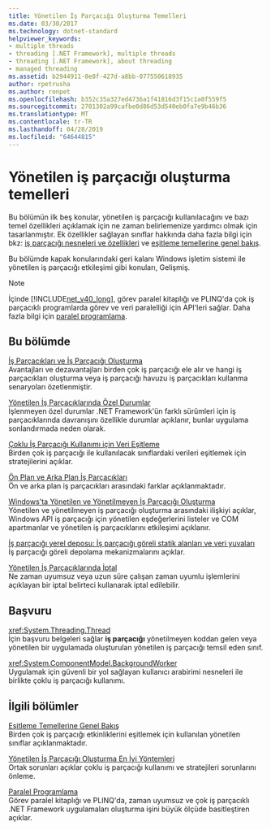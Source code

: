 ```yaml
---
title: Yönetilen İş Parçacığı Oluşturma Temelleri
ms.date: 03/30/2017
ms.technology: dotnet-standard
helpviewer_keywords:
- multiple threads
- threading [.NET Framework], multiple threads
- threading [.NET Framework], about threading
- managed threading
ms.assetid: b2944911-0e8f-427d-a8bb-077550618935
author: rpetrusha
ms.author: ronpet
ms.openlocfilehash: b352c35a327ed4736a1f41816d3f15c1a0f559f5
ms.sourcegitcommit: 2701302a99cafbe0d86d53d540eb0fa7e9b46b36
ms.translationtype: MT
ms.contentlocale: tr-TR
ms.lasthandoff: 04/28/2019
ms.locfileid: "64644815"
---
```

# <a name="managed-threading-basics"></a>Yönetilen iş parçacığı oluşturma temelleri

Bu bölümün ilk beş konular, yönetilen iş parçacığı kullanılacağını ve bazı temel özellikleri açıklamak için ne zaman belirlemenize yardımcı olmak için tasarlanmıştır. Ek özellikler sağlayan sınıflar hakkında daha fazla bilgi için bkz: [iş parçacığı nesneleri ve özellikleri](../../../docs/standard/threading/threading-objects-and-features.md) ve [eşitleme temellerine genel bakış](../../../docs/standard/threading/overview-of-synchronization-primitives.md).  
  
 Bu bölümde kapak konularındaki geri kalanı Windows işletim sistemi ile yönetilen iş parçacığı etkileşimi gibi konuları, Gelişmiş.  
  
> [!NOTE]
>  İçinde [!INCLUDE[net_v40_long](../../../includes/net-v40-long-md.md)], görev paralel kitaplığı ve PLINQ'da çok iş parçacıklı programlarda görev ve veri paralelliği için API'leri sağlar. Daha fazla bilgi için [paralel programlama](../../../docs/standard/parallel-programming/index.md).  
  
## <a name="in-this-section"></a>Bu bölümde

 [İş Parçacıkları ve İş Parçacığı Oluşturma](../../../docs/standard/threading/threads-and-threading.md)  
 Avantajları ve dezavantajları birden çok iş parçacığı ele alır ve hangi iş parçacıkları oluşturma veya iş parçacığı havuzu iş parçacıkları kullanma senaryoları özetlenmiştir.  
  
 [Yönetilen İş Parçacıklarında Özel Durumlar](../../../docs/standard/threading/exceptions-in-managed-threads.md)  
 İşlenmeyen özel durumlar .NET Framework'ün farklı sürümleri için iş parçacıklarında davranışını özellikle durumlar açıklanır, bunlar uygulama sonlandırmada neden olarak.  
  
 [Çoklu İş Parçacığı Kullanımı için Veri Eşitleme](../../../docs/standard/threading/synchronizing-data-for-multithreading.md)  
 Birden çok iş parçacığı ile kullanılacak sınıflardaki verileri eşitlemek için stratejilerini açıklar.  
  
 [Ön Plan ve Arka Plan İş Parçacıkları](../../../docs/standard/threading/foreground-and-background-threads.md)  
 Ön ve arka plan iş parçacıkları arasındaki farklar açıklanmaktadır.  
  
 [Windows'ta Yönetilen ve Yönetilmeyen İş Parçacığı Oluşturma](../../../docs/standard/threading/managed-and-unmanaged-threading-in-windows.md)  
 Yönetilen ve yönetilmeyen iş parçacığı oluşturma arasındaki ilişkiyi açıklar, Windows API iş parçacığı için yönetilen eşdeğerlerini listeler ve COM apartmanlar ve yönetilen iş parçacıklarını etkileşimi açıklanır.  
  
 [İş parçacığı yerel deposu: İş parçacığı göreli statik alanları ve veri yuvaları](../../../docs/standard/threading/thread-local-storage-thread-relative-static-fields-and-data-slots.md)  
 İş parçacığı göreli depolama mekanizmalarını açıklar.  
  
 [Yönetilen İş Parçacıklarında İptal](../../../docs/standard/threading/cancellation-in-managed-threads.md)  
 Ne zaman uyumsuz veya uzun süre çalışan zaman uyumlu işlemlerini açıklayan bir iptal belirteci kullanarak iptal edilebilir.  
  
## <a name="reference"></a>Başvuru

 <xref:System.Threading.Thread>  
 İçin başvuru belgeleri sağlar **iş parçacığı** yönetilmeyen koddan gelen veya yönetilen bir uygulamada oluşturulan yönetilen iş parçacığı temsil eden sınıf.  
  
 <xref:System.ComponentModel.BackgroundWorker>  
 Uygulamak için güvenli bir yol sağlayan kullanıcı arabirimi nesneleri ile birlikte çoklu iş parçacığı kullanımı.  
  
## <a name="related-sections"></a>İlgili bölümler

 [Eşitleme Temellerine Genel Bakış](../../../docs/standard/threading/overview-of-synchronization-primitives.md)  
 Birden çok iş parçacığı etkinliklerini eşitlemek için kullanılan yönetilen sınıflar açıklanmaktadır.  
  
 [Yönetilen İş Parçacığı Oluşturma En İyi Yöntemleri](../../../docs/standard/threading/managed-threading-best-practices.md)  
 Ortak sorunları açıklar çoklu iş parçacığı kullanımı ve stratejileri sorunlarını önleme.  
  
 [Paralel Programlama](../../../docs/standard/parallel-programming/index.md)  
 Görev paralel kitaplığı ve PLINQ'da, zaman uyumsuz ve çok iş parçacıklı .NET Framework uygulamaları oluşturma işini büyük ölçüde basitleştiren açıklar.
